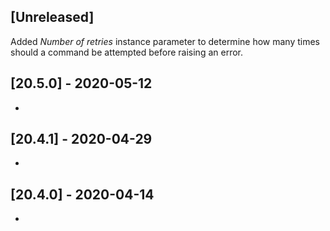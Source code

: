 ## [Unreleased]
Added *Number of retries* instance parameter to determine how many times should a command be attempted before raising an error.

## [20.5.0] - 2020-05-12
-

## [20.4.1] - 2020-04-29
-


## [20.4.0] - 2020-04-14
-
